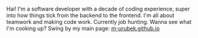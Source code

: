 Hai! I'm a software developer with a decade of coding experience, super into how things tick from the backend to the frontend. I'm all about teamwork and making code work. Currently job hunting. 
Wanna see what I'm cooking up? Swing by my main page: [m-urubek.github.io](https://m-urubek.github.io/)
